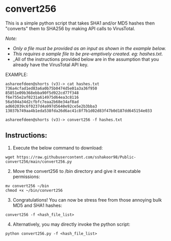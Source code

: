 # **convert256** #
This is a simple python script that takes SHA1 and/or MD5 hashes then "converts" them to SHA256 by making API calls to VirusTotal.

_Note:_
- _Only a file must be provided as an input as shown in the example below._ 
- _This requires a sample file to be pre-emptively created. eg: hashes.txt._
- _All of the instructions provided below are in the assumption that you already have the VirusTotal API key.

EXAMPLE:
```
ashareefdeen@shorts (v3)-> cat hashes.txt
736a4cfad1ed83a6a0b75b0474d5e01a3a36f950
85851e09b368ebba90f5d922cd77f348
f6e755e2af0231a614975d64ea3c8116
56a504a34d2cfbfc7eaa2b68e34af8ad
ad602039c6f0237d4a997d5640e92ce5e2b3bba3
13037b749aa4b1eda538fda26d6ac41c8f7b1d02d83f47b0d187dd645154e033

ashareefdeen@shorts (v3)-> convert256 -f hashes.txt
```

## Instructions: ##
1. Execute the below command to download:
```
wget https://raw.githubusercontent.com/sshakoor98/Public-convert256/main/convert256.py
```
2. Move the convert256 to /bin directory and give it executable permissions:
```
mv convert256 ~/bin
chmod +x ~/bin/convert256
```
3. Congratulations! You can now be stress free from those annoying bulk MD5 and SHA1 hashes:
```
convert256 -f <hash_file_list>
```
4. Alternatively, you may directly invoke the python script:
```
python convert256.py -f <hash_file_list>
```
